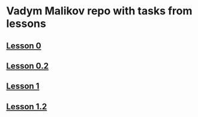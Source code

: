 # Vadym Malikov repo with tasks from lessons

## [Lesson 0](/Lesson0/README.md)

## [Lesson 0.2](/Lesson0.2/README.md)

## [Lesson 1](/Lesson1/README.md)

## [Lesson 1.2](/Lesson1.2/README.md)
